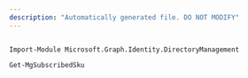```yaml
---
description: "Automatically generated file. DO NOT MODIFY"
---
```


```powershellv1

Import-Module Microsoft.Graph.Identity.DirectoryManagement

Get-MgSubscribedSku

```